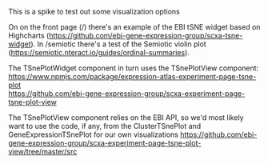 This is a spike to test out some visualization options

On on the front page (/) there's an example of the EBI tSNE widget based on Highcharts (https://github.com/ebi-gene-expression-group/scxa-tsne-widget). In /semiotic there's a test of the Semiotic violin plot (https://semiotic.nteract.io/guides/ordinal-summaries).

The TSnePlotWidget component in turn uses the TSnePlotView component:
https://www.npmjs.com/package/expression-atlas-experiment-page-tsne-plot	 
https://github.com/ebi-gene-expression-group/scxa-experiment-page-tsne-plot-view

The TSnePlotView component relies on the EBI API, so we'd most likely want to use the code, if any, from the
ClusterTSnePlot and GeneExpressionTSnePlot for our own visualizations
https://github.com/ebi-gene-expression-group/scxa-experiment-page-tsne-plot-view/tree/master/src

